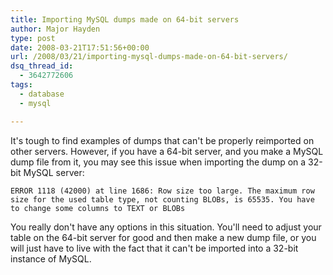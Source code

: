 ```yaml
---
title: Importing MySQL dumps made on 64-bit servers
author: Major Hayden
type: post
date: 2008-03-21T17:51:56+00:00
url: /2008/03/21/importing-mysql-dumps-made-on-64-bit-servers/
dsq_thread_id:
  - 3642772606
tags:
  - database
  - mysql

---
```

It's tough to find examples of dumps that can't be properly reimported on other servers. However, if you have a 64-bit server, and you make a MySQL dump file from it, you may see this issue when importing the dump on a 32-bit MySQL server:

```
ERROR 1118 (42000) at line 1686: Row size too large. The maximum row size for the used table type, not counting BLOBs, is 65535. You have to change some columns to TEXT or BLOBs
```

You really don't have any options in this situation. You'll need to adjust your table on the 64-bit server for good and then make a new dump file, or you will just have to live with the fact that it can't be imported into a 32-bit instance of MySQL.
